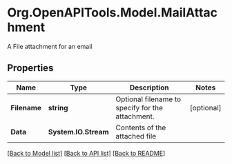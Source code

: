 # Org.OpenAPITools.Model.MailAttachment
A File attachment for an email

## Properties

Name | Type | Description | Notes
------------ | ------------- | ------------- | -------------
**Filename** | **string** | Optional filename to specify for the attachment. | [optional] 
**Data** | **System.IO.Stream** | Contents of the attached file | 

[[Back to Model list]](../README.md#documentation-for-models) [[Back to API list]](../README.md#documentation-for-api-endpoints) [[Back to README]](../README.md)

